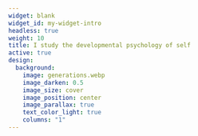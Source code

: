 ```yaml
---
widget: blank
widget_id: my-widget-intro
headless: true
weight: 10
title: I study the developmental psychology of self
active: true
design:
  background:
    image: generations.webp
    image_darken: 0.5
    image_size: cover
    image_position: center
    image_parallax: true
    text_color_light: true
    columns: "1"
---
```

